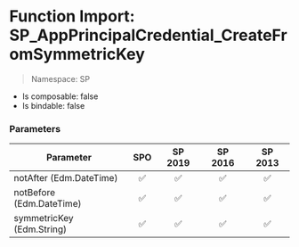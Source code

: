 # Function Import: SP_AppPrincipalCredential_CreateFromSymmetricKey

> Namespace: SP

- Is composable: false
- Is bindable: false

### Parameters

Parameter | SPO | SP 2019 | SP 2016 | SP 2013
----------|:---:|:-------:|:-------:|:-------:
notAfter (Edm.DateTime) | ✅ | ✅ | ✅ | ✅
notBefore (Edm.DateTime) | ✅ | ✅ | ✅ | ✅
symmetricKey (Edm.String) | ✅ | ✅ | ✅ | ✅